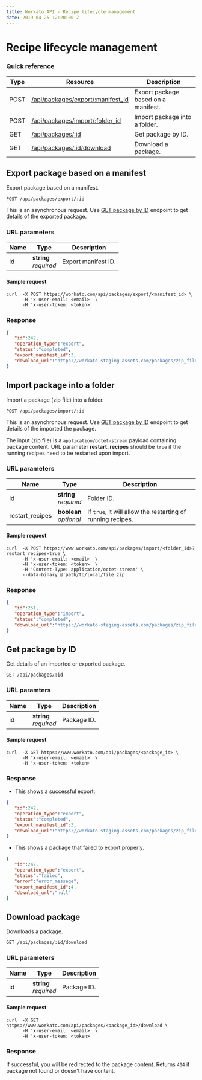 ```yaml
---
title: Workato API - Recipe lifecycle management
date: 2019-04-25 12:20:00 Z
---
```


# Recipe lifecycle management

### Quick reference

<div class='api_quick_reference'></div>

| Type | Resource | Description |
|------|----------|-------------|
| POST | [/api/packages/export/:manifest_id](#export-package-based-on-a-manifest)| Export package based on a manifest. |
| POST | [/api/packages/import/:folder_id](#import-package-into-a-folder) | Import package into a folder. |
| GET  | [/api/packages/:id](#get-package-by-id) | Get package by ID. |
| GET  | [/api/packages/:id/download](#download-package) | Download a package. |

## Export package based on a manifest

Export package based on a manifest.

```
POST /api/packages/export/:id
```

This is an asynchronous request. Use [GET package by ID](#get-package-by-id) endpoint to get details of the exported package.

### URL parameters

<div class='api_input'></div>

| Name | Type | Description |
|------|------|-------------|
| id   | **string**<br>_required_ | Export manifest ID. |

#### Sample request

```shell
curl  -X POST https://workato.com/api/packages/export/<manifest_id> \
      -H 'x-user-email: <email>' \
      -H 'x-user-token: <token>'
```

### Response

```json
{  
   "id":242,
   "operation_type":"export",
   "status":"completed",
   "export_manifest_id":3,
   "download_url":"https://workato-staging-assets,com/packages/zip_files/000/000/242/original/exportdemo.zip"
}
```

## Import package into a folder

Import a package (zip file) into a folder.

```
POST /api/packages/import/:id
```

This is an asynchronous request. Use [GET package by ID](#get-package-by-id) endpoint to get details of the imported the package.

The input (zip file) is a `application/octet-stream` payload containing package content. URL parameter **restart_recipes** should be `true` if the running recipes need to be restarted upon import.

### URL parameters

<div class='api_input'></div>

| Name | Type | Description |
|------|------|-------------|
| id   | **string**<br>_required_ | Folder ID. |
| restart_recipes | **boolean**<br>_optional_ | If `true`, it will allow the restarting of running recipes. |

#### Sample request

```shell
curl  -X POST https://www.workato.com/api/packages/import/<folder_id>?restart_recipes=true \
      -H 'x-user-email: <email>' \
      -H 'x-user-token: <token>' \
      -H 'Content-Type: application/octet-stream' \
      --data-binary @'path/to/local/file.zip'
```

### Response

```json
{  
   "id":251,
   "operation_type":"import",
   "status":"completed",
   "download_url":"https://workato-staging-assets,com/packages/zip_files/000/000/242/original/exportdemo.zip"
}
```

## Get package by ID

Get details of an imported or exported package.

```
GET /api/packages/:id
```

### URL paramters

<div class='api_input'></div>

| Name | Type | Description |
|------|------|-------------|
| id   | **string**<br>_required_ | Package ID. |

#### Sample request

```shell
curl  -X GET https://www.workato.com/api/packages/<package_id> \
      -H 'x-user-email: <email>' \
      -H 'x-user-token: <token>'
```

### Response

* This shows a successful export.

```json
{  
   "id":242,
   "operation_type":"export",
   "status":"completed",
   "export_manifest_id":3,
   "download_url":"https://workato-staging-assets,com/packages/zip_files/000/000/242/original/exportdemo.zip"
}
```

* This shows a package that failed to export properly.

```json
{  
   "id":242,
   "operation_type":"export",
   "status":"failed",
   "error":"error_message",
   "export_manifest_id":4,
   "download_url":"null"
}
```

## Download package

Downloads a package.

```
GET /api/packages/:id/download
```

### URL parameters

<div class='api_input'></div>

| Name | Type | Description |
|------|------|-------------|
| id   | **string**<br>_required_ | Package ID. |

#### Sample request

```shell
curl  -X GET https://www.workato.com/api/packages/<package_id>/download \
      -H 'x-user-email: <email>' \
      -H 'x-user-token: <token>'
```

### Response

If successful, you will be redirected to the package content. Returns `404` if package not found or doesn't have content.
